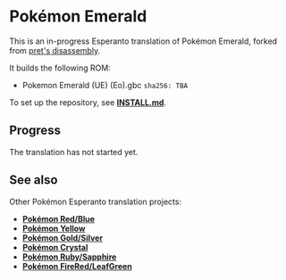 # Pokémon Emerald

This is an in-progress Esperanto translation of Pokémon Emerald, forked from [pret's disassembly][original].

It builds the following ROM:

- Pokemon Emerald (UE) (Eo).gbc `sha256: TBA`

To set up the repository, see [**INSTALL.md**](INSTALL.md).


## Progress
The translation has not started yet.


## See also

Other Pokémon Esperanto translation projects:

- [**Pokémon Red/Blue**][pokered]
- [**Pokémon Yellow**][pokeyellow]
- [**Pokémon Gold/Silver**][pokegold]
- [**Pokémon Crystal**][pokecrystal]
- [**Pokémon Ruby/Sapphire**][pokeruby]
- [**Pokémon FireRed/LeafGreen**][pokefirered]

[pokered]: https://github.com/waicalibre/pokered-eo
[pokeyellow]: https://github.com/waicalibre/pokeyellow-eo
[pokegold]: https://github.com/waicalibre/pokegold-eo
[pokecrystal]: https://github.com/waicalibre/pokecrystal-eo
[pokeruby]: https://github.com/waicalibre/pokeruby-eo
[pokefirered]: https://github.com/waicalibre/pokefirered-eo
[original]: https://github.com/pret/pokeemerald
